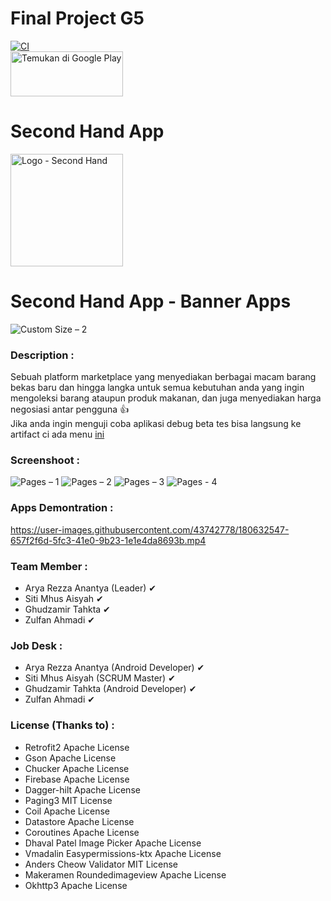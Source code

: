 # Final Project G5
[![CI](https://github.com/rrfadilah/FinalProject-G5/actions/workflows/ci.yml/badge.svg?branch=main)](https://github.com/rrfadilah/FinalProject-G5/actions/workflows/ci.yml)
<br>
<a href='https://play.google.com/store/apps/details?id=id.co.binar.secondhand&pcampaignid=pcampaignidMKT-Other-global-all-co-prtnr-py-PartBadge-Mar2515-1'>
  <img alt='Temukan di Google Play' width="180" height="72" src='https://play.google.com/intl/id/badges/static/images/badges/id_badge_web_generic.png'/>
</a>

# Second Hand App
<img alt='Logo - Second Hand' width="180" height="180" src='https://user-images.githubusercontent.com/43742778/179236694-b1007e5b-2405-4038-b3c2-8cad56d3535b.png'/>

# Second Hand App - Banner Apps
![Custom Size – 2](https://user-images.githubusercontent.com/43742778/180656934-39910bd4-51c3-4d56-a215-eb787bc9cdda.png)

### Description :
Sebuah platform marketplace yang menyediakan berbagai macam barang bekas baru dan hingga langka untuk semua kebutuhan anda yang ingin mengoleksi barang ataupun produk makanan, dan juga menyediakan harga negosiasi antar pengguna 👍 <br>
Jika anda ingin menguji coba aplikasi debug beta tes bisa langsung ke artifact ci ada menu <a href='https://github.com/rrfadilah/FinalProject-G5/actions'>ini</a> 

### Screenshoot :
![Pages – 1](https://user-images.githubusercontent.com/43742778/180657696-8ba9aa0e-f98f-48ca-b6f3-7789f1906a7e.png)
![Pages – 2](https://user-images.githubusercontent.com/43742778/180657697-26eccce1-9cd3-42bc-8702-d69cd41930e2.png)
![Pages – 3](https://user-images.githubusercontent.com/43742778/180657689-38813b2f-eea7-41a0-9815-954ebf591b6f.png)
![Pages - 4](https://user-images.githubusercontent.com/43742778/180657701-1075b698-3a40-4e1f-b9db-94dde1fdec3a.png)

### Apps Demontration :
https://user-images.githubusercontent.com/43742778/180632547-657f2f6d-5fc3-41e0-9b23-1e1e4da8693b.mp4

### Team Member :
- Arya Rezza Anantya (Leader) ✔
- Siti Mhus Aisyah ✔
- Ghudzamir Tahkta ✔
- Zulfan Ahmadi ✔

### Job Desk :
- Arya Rezza Anantya (Android Developer) ✔
- Siti Mhus Aisyah (SCRUM Master) ✔
- Ghudzamir Tahkta (Android Developer) ✔
- Zulfan Ahmadi ✔

### License (Thanks to) :
- Retrofit2 Apache License
- Gson Apache License
- Chucker Apache License
- Firebase Apache License
- Dagger-hilt Apache License
- Paging3 MIT License
- Coil Apache License
- Datastore Apache License
- Coroutines Apache License
- Dhaval Patel Image Picker Apache License
- Vmadalin Easypermissions-ktx Apache License
- Anders Cheow Validator MIT License
- Makeramen Roundedimageview Apache License
- Okhttp3 Apache License
